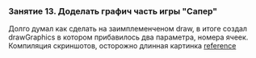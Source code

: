 ### Занятие 13. Доделать графич часть игры "Сапер"
Долго думал как сделать на заимплеменченом draw, в итоге создал drawGraphics в котором прибавилось два параметра, номера ячеек.<br>
Компиляция скриншотов, осторожно длинная картинка [reference](http://i.imgur.com/lH94vpm.gif)
